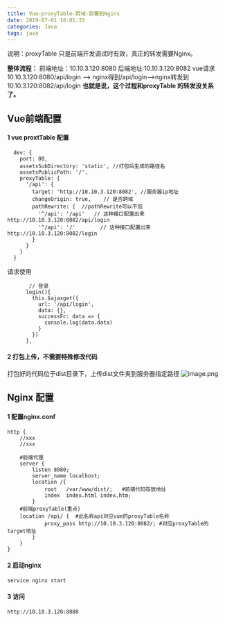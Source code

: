 ```yaml
---
title: Vue-proxyTable-跨域-部署到Nginx
date: 2019-07-01 16:01:33
categories: Java
tags: java
---
```


<meta name="referrer" content="no-referrer" />


说明：proxyTable 只是前端开发调试时有效，真正的转发需要Nginx。

**整体流程：**
前端地址：10.10.3.120:8080  后端地址:10.10.3.120:8082
vue请求 10.10.3.120:8080/api/login --> nginx得到/api/login-->nginx转发到10.10.3.120:8082/api/login
**也就是说，这个过程和proxyTable 的转发没关系了。**

## Vue前端配置
#### 1 vue proxtTable 配置
```
  dev: {
    port: 80,
    assetsSubDirectory: 'static', //打包后生成的路径名
    assetsPublicPath: '/',
    proxyTable: {
      '/api': {
        target: 'http://10.10.3.120:8082', //服务器ip地址
        changeOrigin: true,    // 是否跨域
        pathRewrite: {  //pathRewrite可以不加
          '^/api': '/api'   // 这种接口配置出来     http://10.10.3.120:8082/api/login
          '^/api': '/'        // 这种接口配置出来      http://10.10.3.120:8082/login
        }
      }
    }
  }
```
 请求使用
```
       // 登录
      login(){
        this.$ajaxget({
          url: '/api/login',
          data: {},
          successFc: data => {
            console.log(data.data)
          }
        })
      },
```
#### 2 打包上传，不需要特殊修改代码
打包好的代码位于dist目录下，上传dist文件夹到服务器指定路径
![image.png](https://upload-images.jianshu.io/upload_images/2803682-1435266efc15e819.png?imageMogr2/auto-orient/strip%7CimageView2/2/w/1240)

## Nginx 配置
#### 1 配置nginx.conf
```
http {
	//xxx
	//xxx
	
    #前端代理
    server {
        listen 8080;
        server_name localhost;
        location /{
            root   /var/www/dist/;   #前端代码存放地址
            index  index.html index.htm;
        }
	#前端proxyTable(重点)
	location /api/ {  #此名称api对应vue的proxyTable名称
            proxy_pass http://10.10.3.120:8082/; #对应proxyTable的target地址
        }
    }
}
```
#### 2 启动nginx
```
service nginx start
```
#### 3 访问
```
http://10.10.3.120:8080
```
